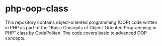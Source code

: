 # php-oop-class
This repository contains object-oriented programming (OOP) code written in PHP as part of the "Basic Concepts of Object-Oriented Programming in PHP" class by CodePolitan. The code covers basic to advanced OOP concepts.
